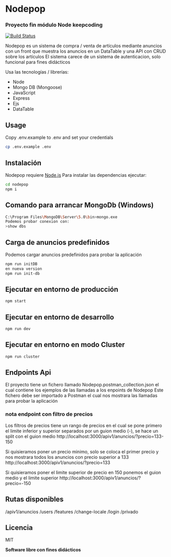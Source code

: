 # Nodepop
### Proyecto fin módulo Node keepcoding

[![Build Status](https://github.com/webito/nodepop.git)](https://github.com/webito/nodepop.git)

Nodepop es un sistema de compra / venta de artículos mediante anuncios con un front que muestra los anuncios en un DataTable y una API con CRUD sobre los artículos
El sistema carece de un sistema de autenticacion, solo funcional para fines didácticos

Usa las tecnologías / librerías:
- Node
- Mongo DB (Mongoose)
- JavaScript
- Express
- Ejs
- DataTable


## Usage
Copy .env.example to .env and set your credentials

```sh
cp .env.example .env
```

## Instalación
Nodepop requiere [Node.js](https://nodejs.org/) 
Para instalar las dependencias ejecutar:

```sh
cd nodepop
npm i
```

## Comando para arrancar MongoDb (Windows)
```sh
C:\Program Files\MongoDB\Server\5.0\bin>mongo.exe
Podemos probar conexion con:
>show dbs
```

## Carga de anuncios predefinidos
Podemos cargar anuncios predefinidos para probar la aplicación
```sh
npm run initDB
en nueva version 
npm run init-db
```

## Ejecutar en entorno de producción
```sh
npm start
```

## Ejecutar en entorno de desarrollo
```sh 
npm run dev
```

## Ejecutar en entorno en modo Cluster
```sh 
npm run cluster
```

## Endpoints Api
El proyecto tiene un fichero llamado Nodepop.postman_collection.json el cual contiene los ejemplos de las llamadas a los enpoints de Nodepop
Este fichero debe ser importado a Postman el cual nos mostrara las llamadas para probar la aplicación

### nota endpoint con filtro de precios
Los filtros de precios tiene un rango de precios en el cual se pone primero el limite inferior y superior separados por un guion medio (-), se hace un split con el guion medio
http://localhost:3000/apiv1/anuncios/?precio=133-150

Si quisieramos poner un precio minimo, solo se coloca el primer precio y nos mostrara todos los anuncios con precio superior a 133 
http://localhost:3000/apiv1/anuncios/?precio=133

Si quisieramos poner el limite superior de precio en 150 ponemos el guion medio y el limite superior
http://localhost:3000/apiv1/anuncios/?precio=-150


## Rutas disponibles
/apiv1/anuncios
/users
/features
/change-locale
/login
/privado
## Licencia

MIT

**Software libre con fines didácticos**